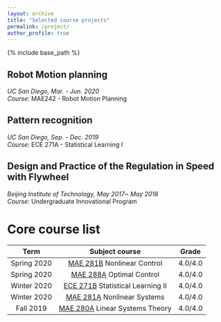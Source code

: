 ```yaml
---
layout: archive
title: "Selected course projects"
permalink: /project/
author_profile: true
---
```


{% include base_path %}

## Robot Motion planning

*UC San Diego, Mar. - Jun. 2020*  
*Course*: MAE242 - Robot Motion Planning



## Pattern recognition

*UC San Diego, Sep. - Dec. 2019*  
*Course*: ECE 271A - Statistical Learning I


## Design and Practice of the Regulation in Speed with Flywheel 

*Beijing Institute of Technology, May 2017~ May 2018*  
*Course*: Undergraduate Innovational Program

Core course list
======


| Term | Subject course |  Grade |
| :----: | :----: | :----: |
| Spring 2020 | [MAE 281B](#) Nonlinear Control | 4.0/4.0 |
| Spring 2020 |[MAE 288A](#) Optimal Control | 4.0/4.0 |
| Winter 2020 | [ECE 271B](#) Statistical Learning II | 4.0/4.0 |
| Winter 2020 | [MAE 281A](#) Nonlinear Systems | 4.0/4.0 |
| Fall 2019 | [MAE 280A](#) Linear Systems Theory | 4.0/4.0 |






